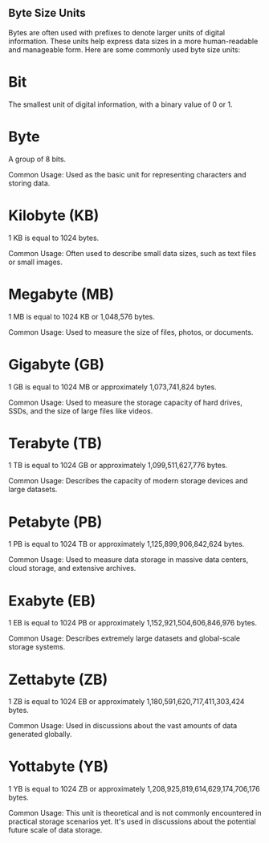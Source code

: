 ## Byte Size Units

Bytes are often used with prefixes to denote larger units of digital information. These units help express data sizes in a more human-readable and manageable form. Here are some commonly used byte size units:

# Bit
The smallest unit of digital information, with a binary value of 0 or 1.
# Byte
A group of 8 bits.

Common Usage: Used as the basic unit for representing characters and storing data.
# Kilobyte (KB)
1 KB is equal to 1024 bytes.

Common Usage: Often used to describe small data sizes, such as text files or small images.
# Megabyte (MB)
1 MB is equal to 1024 KB or 1,048,576 bytes.

Common Usage: Used to measure the size of files, photos, or documents.
# Gigabyte (GB)
1 GB is equal to 1024 MB or approximately 1,073,741,824 bytes.

Common Usage: Used to measure the storage capacity of hard drives, SSDs, and the size of large files like videos.
# Terabyte (TB)
1 TB is equal to 1024 GB or approximately 1,099,511,627,776 bytes.

Common Usage: Describes the capacity of modern storage devices and large datasets.
# Petabyte (PB)
1 PB is equal to 1024 TB or approximately 1,125,899,906,842,624 bytes.

Common Usage: Used to measure data storage in massive data centers, cloud storage, and extensive archives.
# Exabyte (EB)
1 EB is equal to 1024 PB or approximately 1,152,921,504,606,846,976 bytes.

Common Usage: Describes extremely large datasets and global-scale storage systems.
# Zettabyte (ZB)
1 ZB is equal to 1024 EB or approximately 1,180,591,620,717,411,303,424 bytes.

Common Usage: Used in discussions about the vast amounts of data generated globally.
# Yottabyte (YB)
1 YB is equal to 1024 ZB or approximately 1,208,925,819,614,629,174,706,176 bytes.

Common Usage: This unit is theoretical and is not commonly encountered in practical storage scenarios yet. It's used in discussions about the potential future scale of data storage.
